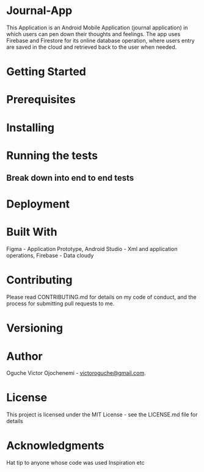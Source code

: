# Journal-App
This Application is an Android Mobile Application (journal application) in which users can pen down their thoughts and feelings. The app uses Firebase and Firestore for its online database operation, where users entry are saved in the cloud and retrieved back to the user when needed. 
# Getting Started


# Prerequisites



# Installing




# Running the tests


## Break down into end to end tests


# Deployment


# Built With
Figma - Application Prototype,
Android Studio - Xml and application operations,
Firebase - Data cloudy


# Contributing
Please read CONTRIBUTING.md for details on my code of conduct, and the process for submitting pull requests to me.

# Versioning


# Author
Oguche Victor Ojochenemi - victoroguche@gmail.com.

# License
This project is licensed under the MIT License - see the LICENSE.md file for details

# Acknowledgments
Hat tip to anyone whose code was used
Inspiration
etc
